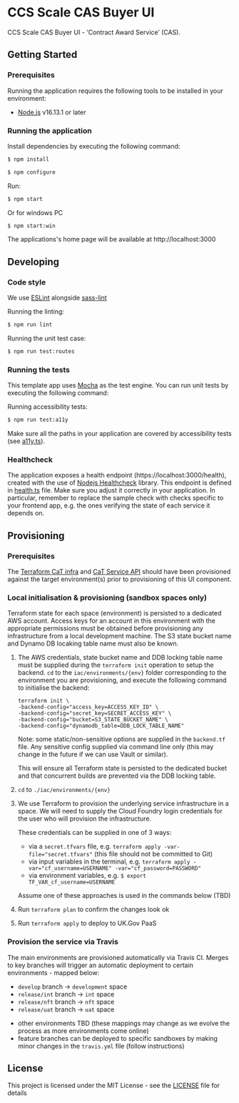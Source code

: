 # CCS Scale CAS Buyer UI

CCS Scale CAS Buyer UI - ‘Contract Award Service’ (CAS).

## Getting Started

### Prerequisites

Running the application requires the following tools to be installed in your environment:

- [Node.js](https://nodejs.org/) v16.13.1 or later 

### Running the application

Install dependencies by executing the following command:

```bash
$ npm install
```

```bash
$ npm configure
```

Run:

```bash
$ npm start
```

Or for windows PC

```bash
$ npm start:win
```

The applications's home page will be available at http://localhost:3000

## Developing

### Code style

We use [ESLint](https://github.com/typescript-eslint/typescript-eslint)
alongside [sass-lint](https://github.com/sasstools/sass-lint)

Running the linting:

```bash
$ npm run lint
```
Running the unit test case:

```bash
$ npm run test:routes
```
### Running the tests

This template app uses [Mocha](https://mochajs.org/) as the test engine. You can run unit tests by executing
the following command:

Running accessibility tests:

```bash
$ npm run test:a11y
```

Make sure all the paths in your application are covered by accessibility tests (see [a11y.ts](src/test/a11y/a11y.ts)).

### Healthcheck

The application exposes a health endpoint (https://localhost:3000/health), created with the use of
[Nodejs Healthcheck](https://github.com/hmcts/nodejs-healthcheck) library. This endpoint is defined
in [health.ts](src/main/routes/health.ts) file. Make sure you adjust it correctly in your application.
In particular, remember to replace the sample check with checks specific to your frontend app,
e.g. the ones verifying the state of each service it depends on.

## Provisioning

### Prerequisites

The [Terraform CaT infra](https://github.com/Crown-Commercial-Service/ccs-scale-cat-paas-infra) and [CaT Service API](https://github.com/Crown-Commercial-Service/ccs-scale-cat-service) should have been provisioned against the target environment(s) prior to provisioning of this UI component.

### Local initialisation & provisioning (sandbox spaces only)

Terraform state for each space (environment) is persisted to a dedicated AWS account. Access keys for an account in this environment with the appropriate permissions must be obtained before provisioning any infrastructure from a local development machine. The S3 state bucket name and Dynamo DB locaking table name must also be known.

1. The AWS credentials, state bucket name and DDB locking table name must be supplied during the `terraform init` operation to setup the backend. `cd` to the `iac/environments/{env}` folder corresponding to the environment you are provisioning, and execute the following command to initialise the backend:

   ```
   terraform init \
   -backend-config="access_key=ACCESS_KEY_ID" \
   -backend-config="secret_key=SECRET_ACCESS_KEY" \
   -backend-config="bucket=S3_STATE_BUCKET_NAME" \
   -backend-config="dynamodb_table=DDB_LOCK_TABLE_NAME"
   ```

   Note: some static/non-sensitive options are supplied in the `backend.tf` file. Any sensitive config supplied via command line only (this may change in the future if we can use Vault or similar).

   This will ensure all Terraform state is persisted to the dedicated bucket and that concurrent builds are prevented via the DDB locking table.

2. `cd` to `./iac/environments/{env}`

3. We use Terraform to provision the underlying service infrastructure in a space. We will need to supply the Cloud Foundry login credentials for the user who will provision the infrastructure.

   These credentials can be supplied in one of 3 ways:

   - via a `secret.tfvars` file, e.g. `terraform apply -var-file="secret.tfvars"` (this file should not be committed to Git)
   - via input variables in the terminal, e.g. `terraform apply -var="cf_username=USERNAME" -var="cf_password=PASSWORD"`
   - via environment variables, e.g. `$ export TF_VAR_cf_username=USERNAME`

   Assume one of these approaches is used in the commands below (TBD)

4. Run `terraform plan` to confirm the changes look ok
5. Run `terraform apply` to deploy to UK.Gov PaaS

### Provision the service via Travis

The main environments are provisioned automatically via Travis CI. Merges to key branches will trigger an automatic deployment to certain environments - mapped below:

- `develop` branch -> `development` space
- `release/int` branch -> `int` space
- `release/nft` branch -> `nft` space
- `release/uat` branch -> `uat` space

* other environments TBD (these mappings may change as we evolve the process as more environments come online)
* feature branches can be deployed to specific sandboxes by making minor changes in the `travis.yml` file (follow instructions)

## License

This project is licensed under the MIT License - see the [LICENSE](LICENSE) file for details
